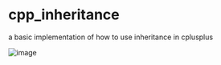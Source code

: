 # cpp_inheritance
a basic implementation of how to use inheritance in cplusplus

![image](https://github.com/user-attachments/assets/3d5b83d8-1ac2-4b45-ab7a-982598c96162)
